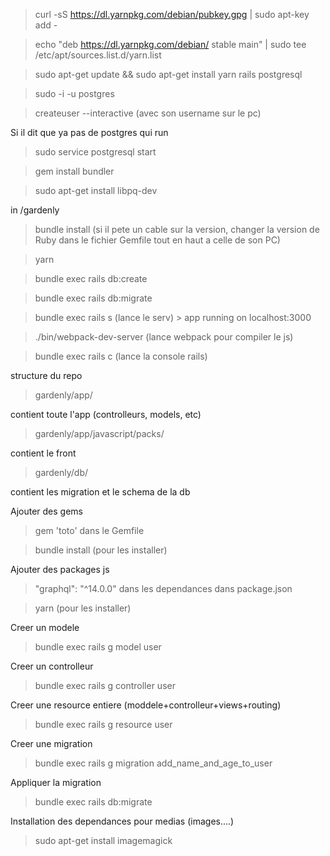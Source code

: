 > curl -sS https://dl.yarnpkg.com/debian/pubkey.gpg | sudo apt-key add -

> echo "deb https://dl.yarnpkg.com/debian/ stable main" | sudo tee /etc/apt/sources.list.d/yarn.list

> sudo apt-get update && sudo apt-get install yarn rails postgresql

> sudo -i -u postgres

> createuser --interactive (avec son username sur le pc)



Si il dit que ya pas de postgres qui run
> sudo service postgresql start



> gem install bundler

> sudo apt-get install libpq-dev

in /gardenly
> bundle install (si il pete un cable sur la version, changer la version de Ruby dans le fichier Gemfile tout en haut a celle de son PC)

> yarn

> bundle exec rails db:create

> bundle exec rails db:migrate



> bundle exec rails s (lance le serv) > app running on localhost:3000

> ./bin/webpack-dev-server (lance webpack pour compiler le js)

> bundle exec rails c (lance la console rails)


structure du repo
> gardenly/app/

contient toute l'app (controlleurs, models, etc)

> gardenly/app/javascript/packs/

contient le front

> gardenly/db/

contient les migration et le schema de la db

Ajouter des gems
> gem 'toto' dans le Gemfile

> bundle install (pour les installer)


Ajouter des packages js
> "graphql": "^14.0.0" dans les dependances dans package.json

> yarn (pour les installer)


Creer un modele
> bundle exec rails g model user


Creer un controlleur
> bundle exec rails g controller user


Creer une resource entiere (moddele+controlleur+views+routing)
> bundle exec rails g resource user


Creer une migration
> bundle exec rails g migration add_name_and_age_to_user


Appliquer la migration
> bundle exec rails db:migrate

Installation des dependances pour medias (images....)
> sudo apt-get install imagemagick
